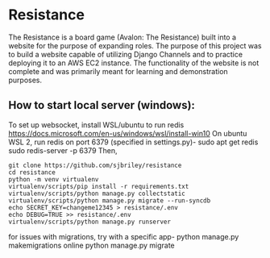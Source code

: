 # Resistance

The Resistance is a board game (Avalon: The Resistance) built into a website for the purpose of expanding roles. The purpose of this project was to build a website capable of utilizing Django Channels and to practice deploying it to an AWS EC2 instance. The functionality of the website is not complete and was primarily meant for learning and demonstration purposes.

## How to start local server (windows):
To set up websocket, install WSL/ubuntu to run redis
    https://docs.microsoft.com/en-us/windows/wsl/install-win10
On ubuntu WSL 2, run redis on port 6379 (specified in settings.py)-
    sudo apt get redis
    sudo redis-server -p 6379
Then,
```
git clone https://github.com/sjbriley/resistance
cd resistance
python -m venv virtualenv
virtualenv/scripts/pip install -r requirements.txt
virtualenv/scripts/python manage.py collectstatic
virtualenv/scripts/python manage.py migrate --run-syncdb
echo SECRET_KEY=changeme12345 > resistance/.env
echo DEBUG=TRUE >> resistance/.env
virtualenv/scripts/python manage.py runserver 
```

for issues with migrations, try with a specific app-
    python manage.py makemigrations online
    python manage.py migrate
